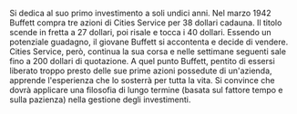 Si dedica al suo primo investimento a soli undici anni. Nel marzo 1942 Buffett compra tre azioni di Cities Service per 38 dollari cadauna. Il titolo scende in fretta a 27 dollari, poi risale e tocca i 40 dollari. Essendo un potenziale guadagno, il giovane Buffett si accontenta e decide di vendere. Cities Service, però, continua la sua corsa e nelle settimane seguenti sale fino a 200 dollari di quotazione. 
A quel punto Buffett, pentito di essersi liberato troppo presto delle sue prime azioni possedute di un'azienda, apprende l'esperienza che lo sosterrà per tutta la vita. Si convince che dovrà applicare una filosofia di lungo termine (basata sul fattore tempo e sulla pazienza) nella gestione degli investimenti.
